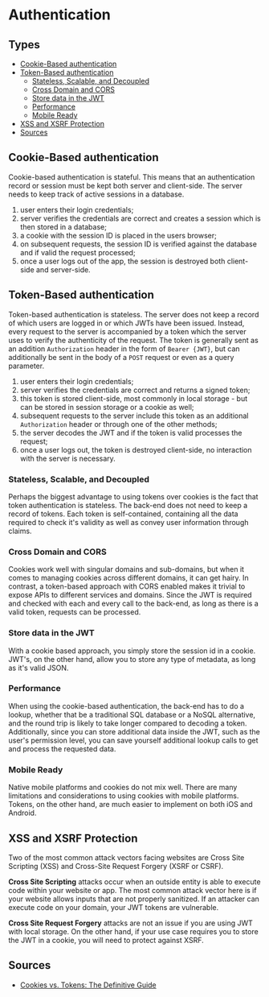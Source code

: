 # Authentication

## Types

- [Cookie-Based authentication](#cookie-based-authentication)
- [Token-Based authentication](#token-based-authentication)
  - [Stateless, Scalable, and Decoupled](#stateless-scalable-and-decoupled)
  - [Cross Domain and CORS](#cross-domain-and-cors)
  - [Store data in the JWT](#store-data-in-the-jwt)
  - [Performance](#performance)
  - [Mobile Ready](#mobile-ready)
- [XSS and XSRF Protection](#xss-and-xsrf-protection)
- [Sources](#sources)

## Cookie-Based authentication

Cookie-based authentication is stateful. This means that an authentication record or session must be kept both server and client-side. The server needs to keep track of active sessions in a database.

1. user enters their login credentials;
2. server verifies the credentials are correct and creates a session which is then stored in a database;
3. a cookie with the session ID is placed in the users browser;
4. on subsequent requests, the session ID is verified against the database and if valid the request processed;
5. once a user logs out of the app, the session is destroyed both client-side and server-side.

## Token-Based authentication

Token-based authentication is stateless. The server does not keep a record of which users are logged in or which JWTs have been issued. Instead, every request to the server is accompanied by a token which the server uses to verify the authenticity of the request. The token is generally sent as an addition `Authorization` header in the form of `Bearer {JWT}`, but can additionally be sent in the body of a `POST` request or even as a query parameter.

1. user enters their login credentials;
2. server verifies the credentials are correct and returns a signed token;
3. this token is stored client-side, most commonly in local storage - but can be stored in session storage or a cookie as well;
4. subsequent requests to the server include this token as an additional `Authorization` header or through one of the other methods;
5. the server decodes the JWT and if the token is valid processes the request;
6. once a user logs out, the token is destroyed client-side, no interaction with the server is necessary.

### Stateless, Scalable, and Decoupled

Perhaps the biggest advantage to using tokens over cookies is the fact that token authentication is stateless. The back-end does not need to keep a record of tokens. Each token is self-contained, containing all the data required to check it's validity as well as convey user information through claims.

### Cross Domain and CORS

Cookies work well with singular domains and sub-domains, but when it comes to managing cookies across different domains, it can get hairy. In contrast, a token-based approach with CORS enabled makes it trivial to expose APIs to different services and domains. Since the JWT is required and checked with each and every call to the back-end, as long as there is a valid token, requests can be processed.

### Store data in the JWT

With a cookie based approach, you simply store the session id in a cookie. JWT's, on the other hand, allow you to store any type of metadata, as long as it's valid JSON.

### Performance

When using the cookie-based authentication, the back-end has to do a lookup, whether that be a traditional SQL database or a NoSQL alternative, and the round trip is likely to take longer compared to decoding a token. Additionally, since you can store additional data inside the JWT, such as the user's permission level, you can save yourself additional lookup calls to get and process the requested data.

### Mobile Ready

Native mobile platforms and cookies do not mix well. There are many limitations and considerations to using cookies with mobile platforms. Tokens, on the other hand, are much easier to implement on both iOS and Android.

## XSS and XSRF Protection

Two of the most common attack vectors facing websites are Cross Site Scripting (XSS) and Cross-Site Request Forgery (XSRF or CSRF).

**Cross Site Scripting** attacks occur when an outside entity is able to execute code within your website or app. The most common attack vector here is if your website allows inputs that are not properly sanitized. If an attacker can execute code on your domain, your JWT tokens are vulnerable.

**Cross Site Request Forgery** attacks are not an issue if you are using JWT with local storage. On the other hand, if your use case requires you to store the JWT in a cookie, you will need to protect against XSRF.

## Sources

- [Cookies vs. Tokens: The Definitive Guide](https://dzone.com/articles/cookies-vs-tokens-the-definitive-guide)
